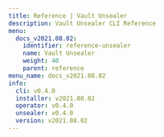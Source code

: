 ```yaml
---
title: Reference | Vault Unsealer
description: Vault Unsealer CLI Reference
menu:
  docs_v2021.08.02:
    identifier: reference-unsealer
    name: Vault Unsealer
    weight: 40
    parent: reference
menu_name: docs_v2021.08.02
info:
  cli: v0.4.0
  installer: v2021.08.02
  operator: v0.4.0
  unsealer: v0.4.0
  version: v2021.08.02
---
```


